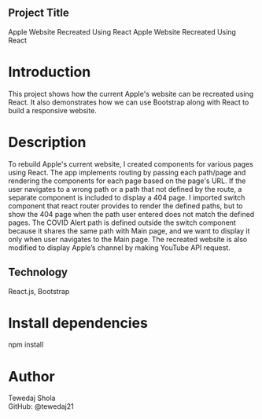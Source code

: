 ## Project Title ##


Apple Website Recreated Using React	Apple Website Recreated Using React


# Introduction	#

This project shows how the current Apple's website can be recreated using React. It also demonstrates how we can use Bootstrap along with React to build a responsive website. 	 


# Description 	#

To rebuild Apple's current website, I created components for various pages using React. The app implements routing by passing each path/page and rendering the components for each page based on the page's URL. If the user navigates to a wrong path or a path that not defined by the route, a separate component is included to display a 404 page. I imported switch component that react router provides to render the defined paths, but to show the 404 page when the path user entered does not match the defined pages. The COVID Alert path is defined outside the switch component because it shares the same path with Main page, and we want to display it only when user navigates to the Main page. The recreated website is also modified to display Apple’s channel by making YouTube API request. 	

## Technology	#


React.js, Bootstrap	


# Install dependencies #
npm install

# Author #


Tewedaj Shola               
    GitHub: @tewedaj21	    



